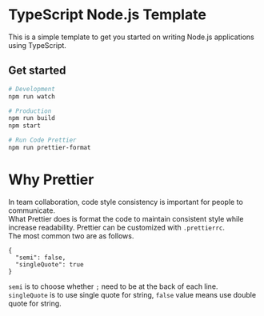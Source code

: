 # TypeScript Node.js Template
This is a simple template to get you started on writing Node.js applications using TypeScript.

## Get started

```bash
# Development
npm run watch

# Production
npm run build
npm start

# Run Code Prettier 
npm run prettier-format
```

# Why Prettier
In team collaboration, code style consistency is important for people to communicate. <br />
What Prettier does is format the code to maintain consistent style while increase readability.
Prettier can be customized with `.prettierrc`. <br> The most common two are as follows.
```
{
  "semi": false,
  "singleQuote": true
}
```
`semi` is to choose whether `;` need to be at the back of each line. <br />
`singleQuote` is to use single quote for string, 
`false` value means use double quote for string.